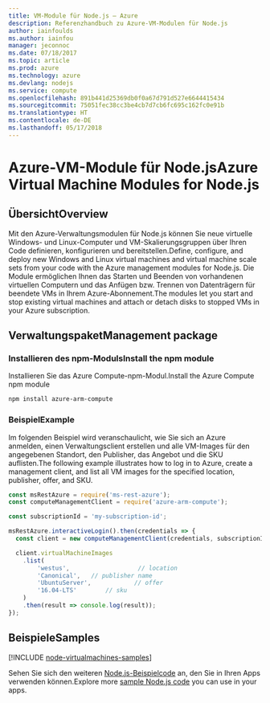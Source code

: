 ```yaml
---
title: VM-Module für Node.js – Azure
description: Referenzhandbuch zu Azure-VM-Modulen für Node.js
author: iainfoulds
ms.author: iainfou
manager: jeconnoc
ms.date: 07/18/2017
ms.topic: article
ms.prod: azure
ms.technology: azure
ms.devlang: nodejs
ms.service: compute
ms.openlocfilehash: 891b441d25369db0f0a67d791d527e6644415434
ms.sourcegitcommit: 75051fec38cc3be4cb7d7cb6fc695c162fc0e91b
ms.translationtype: HT
ms.contentlocale: de-DE
ms.lasthandoff: 05/17/2018
---
```

# <a name="azure-virtual-machine-modules-for-nodejs"></a><span data-ttu-id="81d4f-103">Azure-VM-Module für Node.js</span><span class="sxs-lookup"><span data-stu-id="81d4f-103">Azure Virtual Machine Modules for Node.js</span></span>

## <a name="overview"></a><span data-ttu-id="81d4f-104">Übersicht</span><span class="sxs-lookup"><span data-stu-id="81d4f-104">Overview</span></span>

<span data-ttu-id="81d4f-105">Mit den Azure-Verwaltungsmodulen für Node.js können Sie neue virtuelle Windows- und Linux-Computer und VM-Skalierungsgruppen über Ihren Code definieren, konfigurieren und bereitstellen.</span><span class="sxs-lookup"><span data-stu-id="81d4f-105">Define, configure, and deploy new Windows and Linux virtual machines and virtual machine scale sets from your code with the Azure management modules for Node.js.</span></span> <span data-ttu-id="81d4f-106">Die Module ermöglichen Ihnen das Starten und Beenden von vorhandenen virtuellen Computern und das Anfügen bzw. Trennen von Datenträgern für beendete VMs in Ihrem Azure-Abonnement.</span><span class="sxs-lookup"><span data-stu-id="81d4f-106">The modules let you start and stop existing virtual machines and attach or detach disks to stopped VMs in your Azure subscription.</span></span>

## <a name="management-package"></a><span data-ttu-id="81d4f-107">Verwaltungspaket</span><span class="sxs-lookup"><span data-stu-id="81d4f-107">Management package</span></span>

### <a name="install-the-npm-module"></a><span data-ttu-id="81d4f-108">Installieren des npm-Moduls</span><span class="sxs-lookup"><span data-stu-id="81d4f-108">Install the npm module</span></span>

<span data-ttu-id="81d4f-109">Installieren Sie das Azure Compute-npm-Modul.</span><span class="sxs-lookup"><span data-stu-id="81d4f-109">Install the Azure Compute npm module</span></span>

```bash
npm install azure-arm-compute
```   

### <a name="example"></a><span data-ttu-id="81d4f-110">Beispiel</span><span class="sxs-lookup"><span data-stu-id="81d4f-110">Example</span></span>

<span data-ttu-id="81d4f-111">Im folgenden Beispiel wird veranschaulicht, wie Sie sich an Azure anmelden, einen Verwaltungsclient erstellen und alle VM-Images für den angegebenen Standort, den Publisher, das Angebot und die SKU auflisten.</span><span class="sxs-lookup"><span data-stu-id="81d4f-111">The following example illustrates how to log in to Azure, create a management client, and list all VM images for the specified location, publisher, offer, and SKU.</span></span>

```javascript
const msRestAzure = require('ms-rest-azure');
const computeManagementClient = require('azure-arm-compute');

const subscriptionId = 'my-subscription-id';

msRestAzure.interactiveLogin().then(credentials => {
  const client = new computeManagementClient(credentials, subscriptionId);

  client.virtualMachineImages
    .list(
        'westus',                   // location
        'Canonical',   // publisher name
        'UbuntuServer',            // offer
        '16.04-LTS'        // sku
    )
    .then(result => console.log(result));
});
```

## <a name="samples"></a><span data-ttu-id="81d4f-112">Beispiele</span><span class="sxs-lookup"><span data-stu-id="81d4f-112">Samples</span></span>

[!INCLUDE [node-virtualmachines-samples](../docs-ref-conceptual/includes/virtualmachines-samples.md)]

<span data-ttu-id="81d4f-113">Sehen Sie sich den weiteren [Node.js-Beispielcode](https://azure.microsoft.com/resources/samples/?platform=nodejs) an, den Sie in Ihren Apps verwenden können.</span><span class="sxs-lookup"><span data-stu-id="81d4f-113">Explore more [sample Node.js code](https://azure.microsoft.com/resources/samples/?platform=nodejs) you can use in your apps.</span></span>
